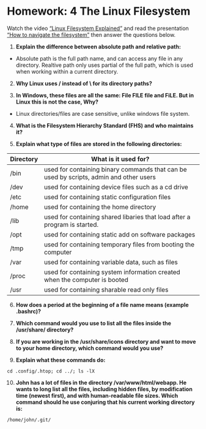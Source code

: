 # Homework: 4  The Linux Filesystem

Watch the video [“Linux Filesystem Explained”](https://www.youtube.com/watch?v=HbgzrKJvDRw) and read the presentation [“How to navigate the filesystem”](http://bit.ly/3t30rMQ) then answer the questions below.

1. **Explain the difference between absolute path and relative path:**
* Absolute path is the full path name, and can access any file in any directory. Realtive path only uses partial of the full path, which is used when working within a current directory. 

2. **Why Linux uses / instead of \ for its directory paths?**


3. **In Windows, these files are all the same: File FILE file and FiLE. But in Linux this is not the case, Why?**
* Linux directories/files are case sensitive, unlike windows file system.


4. **What is the Filesystem Hierarchy Standard (FHS) and who maintains it?**


5. **Explain what type of files are stored in the following directories:**

Directory | What is it used for?
--------- | --------------------
/bin    | used for containing binary commands that can be used by scripts, admin and other users
/dev    | used for containing device files such as a cd drive
/etc    | used for containing static configuration files
/home   | used for containing the home directory
/lib    | used for containing shared libaries that load after a program is started.     
/opt    | used for containing static add on software packages
/tmp    | used for containing temporary files from booting the computer
/var    | used for containing variable data, such as files 
/proc   | used for containing system information created when the computer is booted
/usr    | used for containing sharable read only files

6. **How does a period at the beginning of a file name means (example .bashrc)?**


7. **Which command would you use to list all the files inside the /usr/share/ directory?**



8. **If you are working in the /usr/share/icons directory and want to move to your home directory, which command would you use?**

9. **Explain what these commands do:**

`cd .config/.htop; cd ../; ls -lX`



10. **John has a lot of files in the directory /var/www/html/webapp. He wants to long list all the files, including hidden files, by modification time (newest first), and with human-readable file sizes. Which command should he use conjuring that his current working directory is:** 
    
`/home/john/.git/`
